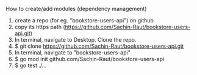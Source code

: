 How to create/add modules
(dependency management)


1. create a repo (for eg. "bookstore-users-api") on github
2. copy its https path (https://github.com/Sachin-Raut/bookstore-users-api.git)
3. In terminal, navigate to Desktop. Clone the repo.
4. $ git clone https://github.com/Sachin-Raut/bookstore-users-api.git
5. In terminal, navigate to "bookstore-users-api"
6. $ go mod init github.com/Sachin-Raut/bookstore-users-api 
7. $ go test ./...